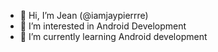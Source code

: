 - 👋 Hi, I’m Jean (@iamjaypierrre) 
- 👀 I’m interested in Android Development
- 🌱 I’m currently learning Android development

<!---
iamjaypierrre/iamjaypierrre is a ✨ special ✨ repository because its `README.md` (this file) appears on your GitHub profile.
You can click the Preview link to take a look at your changes.
--->

